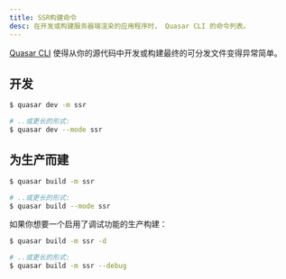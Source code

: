 ```yaml
---
title: SSR构建命令
desc: 在开发或构建服务器端渲染的应用程序时， Quasar CLI 的命令列表。
---
```

[Quasar CLI](/start/quasar-cli) 使得从你的源代码中开发或构建最终的可分发文件变得异常简单。

## 开发
```bash
$ quasar dev -m ssr

# ..或更长的形式:
$ quasar dev --mode ssr
```

## 为生产而建
```bash
$ quasar build -m ssr

# ..或更长的形式:
$ quasar build --mode ssr
```

如果你想要一个启用了调试功能的生产构建：

```bash
$ quasar build -m ssr -d

# ..或更长的形式:
$ quasar build -m ssr --debug
```
